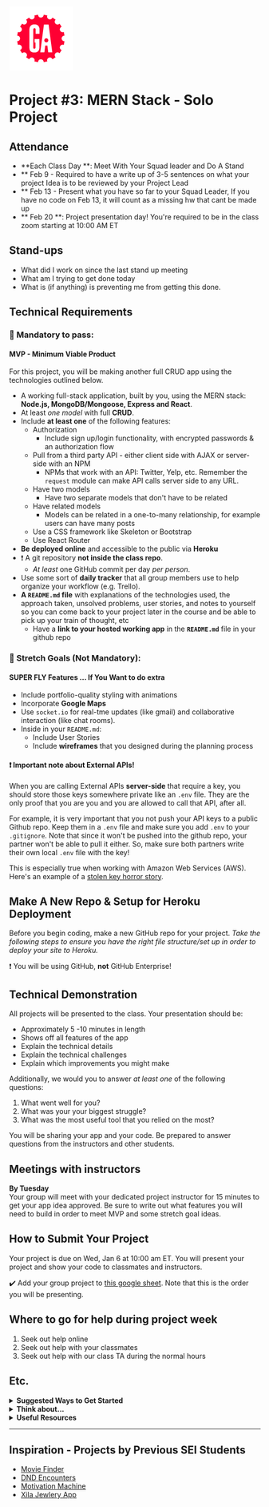 ![](/ga_cog.png)

# Project #3: MERN Stack - Solo Project

## Attendance

  - **Each Class Day **: Meet With Your Squad leader and Do A Stand
  - ** Feb 9 - Required to have a write up of 3-5 sentences on what your project Idea is to be reviewed by your Project Lead
  - ** Feb 13 - Present what you have so far to your Squad Leader, If you have no code on Feb 13, it will count as a missing hw that cant be made up
  - ** Feb 20 **: Project presentation day! You're required to be in the class zoom starting at 10:00 AM ET

## Stand-ups
  - What did I work on since the last stand up meeting
  - What am I trying to get done today
  - What is (if anything) is preventing me from getting this done.

## Technical Requirements

### &#x1F534; Mandatory to pass:
#### MVP - Minimum Viable Product

For this project, you will be making another full CRUD app using the technologies outlined below. 

* A working full-stack application, built by you, using the MERN stack: **Node.js, MongoDB/Mongoose, Express and React**.  
* At least _one model_ with full **CRUD**.
* Include **at least one** of the following features:
    - Authorization
      - Include sign up/login functionality, with encrypted passwords & an authorization flow
    - Pull from a third party API - either client side with AJAX or server-side with an NPM
      - NPMs that work with an API: Twitter, Yelp, etc.  Remember the `request` module can make API calls server side to any URL.  
    - Have two models
      - Have two separate models that don't have to be related
    - Have related models
      - Models can be related in a one-to-many relationship, for example users can have many posts
    - Use a CSS framework like Skeleton or Bootstrap
    - Use React Router
* **Be deployed online** and accessible to the public via **Heroku**
* :heavy_exclamation_mark: A git repository **not inside the class repo**.  
   - *At least* one GitHub commit per day *per person*.
* Use some sort of **daily tracker** that all group members use to help organize your workflow (e.g. Trello).
* **A ``README.md`` file** with explanations of the technologies used, the approach taken, unsolved problems, user stories, and notes to yourself so you can come back to your project later in the course and be able to pick up your train of thought, etc
  - Have a **link to your hosted working app** in the **`README.md`** file in your github repo

### &#x1F535; Stretch Goals (Not Mandatory):
#### SUPER FLY Features ... If You Want to do extra
* Include portfolio-quality styling with animations
* Incorporate **Google Maps**
* Use `socket.io` for real-tme updates (like gmail) and collaborative interaction (like chat rooms).  
* Inside in your `README.md`:
    * Include User Stories
    * Include **wireframes** that you designed during the planning process

#### :heavy_exclamation_mark: Important note about External APIs!

When you are calling External APIs **server-side** that require a key, you should store those keys somewhere private like an `.env` file. They are the only proof that you are you and you are allowed to call that API, after all.

For example, it is very important that you not push your API keys to a public Github repo. Keep them in a `.env` file and make sure you add `.env` to your `.gitignore`. Note that since it won't be pushed into the github repo, your partner won't be able to pull it either. So, make sure both partners write their own local `.env` file with the key!

This is especially true when working with Amazon Web Services (AWS). Here's an example of a [stolen key horror story](https://wptavern.com/ryan-hellyers-aws-nightmare-leaked-access-keys-result-in-a-6000-bill-overnight).

## Make A New Repo & Setup for Heroku Deployment

Before you begin coding, make a new GitHub repo for your project. _Take the following steps to ensure you have the right file structure/set up in order to deploy your site to Heroku._

:heavy_exclamation_mark: You will be using GitHub, **not** GitHub Enterprise!

## Technical Demonstration

All projects will be presented to the class. Your presentation should be:

* Approximately 5 -10 minutes in length
* Shows off all features of the app
* Explain the technical details
* Explain the technical challenges
* Explain which improvements you might make

Additionally, we would you to answer *at least one* of the following questions:

1) What went well for you?
2) What was your your biggest struggle?
3) What was the most useful tool that you relied on the most?

You will be sharing your app and your code.  Be prepared to answer questions from the instructors and other students.

## Meetings with instructors

**By Tuesday**<br>
Your group will meet with your dedicated project instructor for 15 minutes to get your app idea approved. Be sure to write out what features you will need to build in order to meet MVP and some stretch goal ideas.

## How to Submit Your Project
Your project is due on Wed, Jan 6 at 10:00 am ET. You will present your project and show your code to classmates and instructors.

:heavy_check_mark: Add your group project to [this google sheet](https://docs.google.com/spreadsheets/d/1plSh5tOSHCIt1_LAYQaUxe2KsN8zKoIaecrBfg45a0Q/edit?usp=sharing).  Note that this is the order you will be presenting.

## Where to go for help during project week
1. Seek out help online
2. Seek out help with your classmates
3. Seek out help with our class TA during the normal hours

## Etc.

<details><summary><strong>Suggested Ways to Get Started</strong></summary>

* **Wireframe** Make a drawing of what your app will look like in all of the stages of the app(what does it look like as soon as you log on to the site? What does it look like while the player is playing? What does it look like when the player wins / loses?).

* **Break the project down into different components** (data, presentation, views, style, DOM manipulation) and brainstorm each component individually.

* **Commit early, commit often.** Don’t be afraid to break something because you can always go back in time to a previous version.

* **Consult documentation resources** (MDN, jQuery, etc.) at home to better understand what you’ll be getting into.
</details>


<details><summary><strong>Think about...</strong></summary>

- **Creativity**  
Did you add a personal spin or creative element into your project submission? Did you deliver something of value to the end user?

- **Code Quality**  
Did you follow code style guidance and best practices covered in class, such as spacing, indentation, modularity, and semantic naming? Did you comment your code as your instructors have in class?

- **Problem Solving**  
Are you able to defend why you implemented your solution in a certain way? Can you demonstrate that you thought through alternative implementations?
</details>

<details><summary><strong>Useful Resources</strong></summary>

* **[Heroku](http://www.heroku.com)**
* **[Writing Good User Stories](http://www.mariaemerson.com/user-stories/)**
* **[Presenting Information Architecture](http://webstyleguide.com/wsg3/3-information-architecture/4-presenting-information.html)**
* **[Mongo Documentation](https://docs.mongodb.com/manual/)**
* **[Mongoose Documentation](http://mongoosejs.com/docs/guide.html)**
* **[Mongo Cheatsheet](https://git.generalassemb.ly/Software-Engineering-Immersive-Remote/SEIR-Nova/wiki/Mongo-Cheatsheet)**
</details>
<hr>  

## Inspiration - Projects by Previous SEI Students

- [Movie Finder](https://project-3-moviefinder.herokuapp.com/)
- [DND Encounters](https://dnd-encounters-2021.herokuapp.com/)
- [Motivation Machine](https://motivation-machine.herokuapp.com/)
- [Xila Jewlery App](https://xila-jewelry-app.herokuapp.com/)
